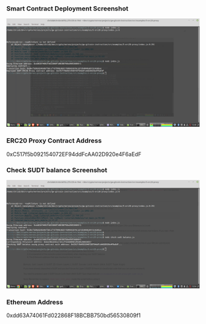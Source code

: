 ### Smart Contract Deployment Screenshot
![Smart Contract Deployment Screenshot](https://github.com/ben-razor/nervos-hackathon/blob/main/5-proxy-contract/contract-deployment.png)

### ERC20 Proxy Contract Address
0xC517f5b092154072EF94ddFcAA02D920e4F6aEdF

### Check SUDT balance Screenshot
![Check SUDT balance Screenshot](https://github.com/ben-razor/nervos-hackathon/blob/main/5-proxy-contract/check-balance.png)

### Ethereum Address
0xdd63A74061Fd022868F18BCBB750bd56530809f1
